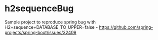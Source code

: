 # h2sequenceBug

Sample project to reproduce spring bug with H2+sequence+DATABASE_TO_UPPER=false - https://github.com/spring-projects/spring-boot/issues/32409
